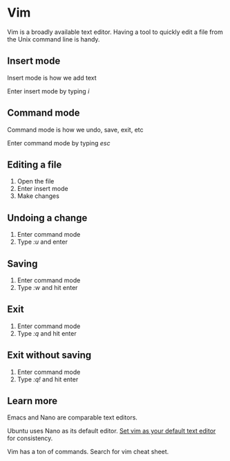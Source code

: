 # Vim

Vim is a broadly available text editor. Having a tool to quickly edit a file from the Unix command line is handy.

## Insert mode

Insert mode is how we add text

Enter insert mode by typing _i_

## Command mode

Command mode is how we undo, save, exit, etc

Enter command mode by typing _esc_

## Editing a file

1. Open the file
1. Enter insert mode
1. Make changes

## Undoing a change

1. Enter command mode
1. Type _:u_ and enter

## Saving

1. Enter command mode
1. Type _:w_ and hit enter

## Exit

1. Enter command mode
1. Type _:q_ and hit enter

## Exit without saving

1. Enter command mode
1. Type _:q!_ and hit enter

## Learn more

Emacs and Nano are comparable text editors.

Ubuntu uses Nano as its default editor. [Set vim as your default text editor](http://vim.wikia.com/wiki/Set_Vim_as_your_default_editor_for_Unix) for consistency.

Vim has a ton of commands. Search for vim cheat sheet.